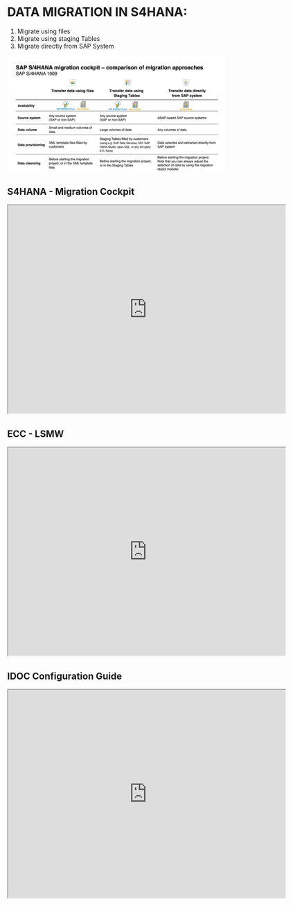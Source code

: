 # DATA MIGRATION IN S4HANA:

1. Migrate using files
2. Migrate using staging Tables
3. Migrate directly from SAP System

[![DataMigration](datamigration.png)](https://www.sap.com/ "DataMigration")

## S4HANA - Migration Cockpit

<iframe src="https://drive.google.com/file/d/1OVSFp00m7xyZl7xYMRd8u-ybw7eOy8Jo/preview" width="640" height="480"></iframe>

## ECC - LSMW 

<iframe src="https://drive.google.com/file/d/1ZxSxLDjQhFWUdzwUEwicOgod1yYK1w1G/preview" width="640" height="480"></iframe>

## IDOC Configuration Guide

<iframe src="https://drive.google.com/file/d/1O-Uh_wjZBnCd_7jR963xP8SQrnmNO1fn/preview" width="640" height="480"></iframe>